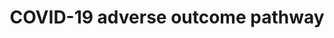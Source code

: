 ---
annotations:
- id: DOID:2945
  parent: disease by infectious agent
  type: Disease Ontology
  value: severe acute respiratory syndrome
- id: PW:0001308
  parent: disease pathway
  type: Pathway Ontology
  value: respiratory system disease pathway
- id: DOID:3770
  type: Disease Ontology
  value: pulmonary fibrosis
- id: DOID:934
  parent: disease by infectious agent
  type: Disease Ontology
  value: viral infectious disease
- id: DOID:0080600
  parent: disease by infectious agent
  type: Disease Ontology
  value: COVID-19
- id: PW:0000003
  parent: signaling pathway
  type: Pathway Ontology
  value: signaling pathway
authors:
- Penny
- Fehrhart
- Egonw
- Evelo
- Eweitz
communities:
- COVID19
- AOP
description: Experimenting with links in line with bioinformatics analysis of COVID-19
  genes and AOP knowledge. Work in progress!
last-edited: 2021-12-10
organisms:
- Homo sapiens
redirect_from:
- /index.php/Pathway:WP4891
- /instance/WP4891
revision: null
schema-jsonld:
- '@context': https://schema.org/
  '@id': https://wikipathways.github.io/pathways/WP4891.html
  '@type': Dataset
  creator:
    '@type': Organization
    name: WikiPathways
  description: Experimenting with links in line with bioinformatics analysis of COVID-19
    genes and AOP knowledge. Work in progress!
  keywords:
  - ACE2
  - AGT
  - CCL2
  - CCL3
  - COVID-19 pathway
  - CSF3
  - CXCL10
  - Cytokines and
  - IL10
  - IL1B
  - IL2
  - IL2RA
  - IL6
  - IL7
  - IL8
  - LTF danger signal
  - Lung fibrosis
  - Positive regulation of
  - SARS-CoV-2 and
  - 'SARS-CoV-2 and ACE2 receptor:'
  - TMPRSS2
  - TNF
  - Toll-like
  - inflammatory
  - leukocyte activation
  - molecular mechanisms and
  - potential therapeutic target
  - receptor signaling
  - response
  - response pathway
  license: CC0
  name: COVID-19 adverse outcome pathway
seo: CreativeWork
title: COVID-19 adverse outcome pathway
wpid: WP4891
---